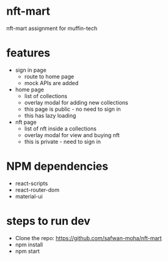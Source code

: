 # nft-mart
nft-mart assignment for muffin-tech

# features

- sign in page
    - route to home page
    - mock APIs are added
- home page
    - list of collections
    - overlay modal for adding new collections
    - this page is public - no need to sign in
    - this has lazy loading
- nft page
    - list of nft inside a collections
    - overlay modal for view and buying nft
    - this is private - need to sign in


# NPM dependencies

- react-scripts
- react-router-dom
- material-ui

# steps to run dev

- Clone the repo: https://github.com/safwan-moha/nft-mart
- npm install
- npm start

